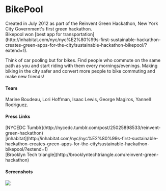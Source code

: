 <h1>BikePool</h1>

<p>Created in July 2012 as part of the Reinvent Green Hackathon, New York City Government's first green hackathon. <br>
Bikepool won [best app for transportation](http://inhabitat.com/nyc/nyc%E2%80%99s-first-sustainable-hackathon-creates-green-apps-for-the-city/sustainable-hackathon-bikepool/?extend=1).</p>

<p>Think of car pooling but for bikes. Find people who commute on the same path as you and start riding with them every mornings/evenings. Making biking in the city safer and convert more people to bike commuting and make new friends!</p>

<h4>Team</h4>
Marine Boudeau, Lori Hoffman, Isaac Lewis, George Magiros, Yannell Rodriguez.

<h4>Press Links</h4>
[NYCEDC Tumblr](http://nycedc.tumblr.com/post/25025898533/reinvent-green-hackathon)<br>
[inhabitat](http://inhabitat.com/nyc/nyc%E2%80%99s-first-sustainable-hackathon-creates-green-apps-for-the-city/sustainable-hackathon-bikepool/?extend=1)<br>
[Brooklyn Tech triangle](http://brooklyntechtriangle.com/reinvent-green-hackathon)

<h4>Screenshots</h4>
<img src="https://raw.githubusercontent.com/marineb/BikePool/master/img/bikepool.jpg" />
